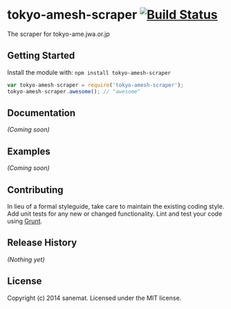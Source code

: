 # tokyo-amesh-scraper [![Build Status](https://secure.travis-ci.org/sanemat/tokyo-amesh-scraper.png?branch=master)](http://travis-ci.org/sanemat/tokyo-amesh-scraper)

The scraper for tokyo-ame.jwa.or.jp

## Getting Started
Install the module with: `npm install tokyo-amesh-scraper`

```javascript
var tokyo-amesh-scraper = require('tokyo-amesh-scraper');
tokyo-amesh-scraper.awesome(); // "awesome"
```

## Documentation
_(Coming soon)_

## Examples
_(Coming soon)_

## Contributing
In lieu of a formal styleguide, take care to maintain the existing coding style. Add unit tests for any new or changed functionality. Lint and test your code using [Grunt](http://gruntjs.com/).

## Release History
_(Nothing yet)_

## License
Copyright (c) 2014 sanemat. Licensed under the MIT license.
